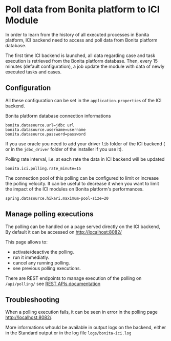 # Poll data from Bonita platform to ICI Module

In order to learn from the history of all executed processes in Bonita platform, ICI backend need to access and poll data from Bonita platform database.

The first time ICI backend is launched, all data regarding case and task execution is retrieved from the Bonita platform database. Then, every 15 minutes (default configuration), a job update the module with data of newly executed tasks and cases.

## Configuration

All these configuration can be set in the `application.properties` of the ICI backend.

Bonita platform database connection informations
```
bonita.datasource.url=jdbc url
bonita.datasource.username=username
bonita.datasource.password=password
```

If you use oracle you need to add your driver `lib` folder of the ICI backend ( or in the `jdbc_driver` folder of the  installer if you use it).

Polling rate interval, i.e. at each rate the data in ICI backend will be updated
```
bonita.ici.polling.rate_minute=15
```

The connection pool of this polling can be configured to limit or increase the polling velocity.
It can be useful to decrease it when you want to limit the impact of the ICI modules on Bonita platform's performances.
```
spring.datasource.hikari.maximum-pool-size=20
```

## Manage polling executions

The polling can be handled on a page served directly on the ICI backend, By default it can be accessed on [http://localhost:8082/](http://localhost:8082/)

This page allows to:
* activate/deactive the polling.
* run it immediatly.
* cancel any running polling.
* see previous polling executions.

There are REST endpoints to manage execution of the polling on `/api/polling/` see [REST APIs documentation](./rest_api.md)

## Troubleshooting

When a polling execution fails, it can be seen in error in the polling page [http://localhost:8082/](http://localhost:8082/).

More informations whould be available in output logs on the backend, either in the Standard output or in the log file `logs/bonita-ici.log`
 
